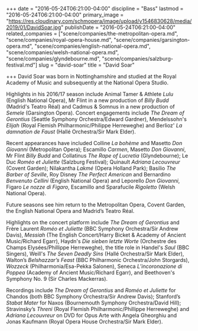 +++
date = "2016-05-24T06:21:00-04:00"
discipline = "Bass"
lastmod = "2016-05-24T06:21:00-04:00"
primary_image = "https://res.cloudinary.com/schmopera/image/upload/v1546830628/media/2019/01/DavidSoar.jpg"
publishDate = "2016-05-24T06:21:00-04:00"
related_companies = ["scene/companies/the-metropolitan-opera.md", "scene/companies/royal-opera-house.md", "scene/companies/garsington-opera.md", "scene/companies/english-national-opera.md", "scene/companies/welsh-national-opera.md", "scene/companies/glyndebourne.md", "scene/companies/salzburg-festival.md"]
slug = "david-soar"
title = "David Soar"

+++
David Soar was born in Nottinghamshire and studied at the Royal Academy of Music and subsequently at the National Opera Studio. 

Highlights in his 2016/17 season include Animal Tamer & Athlete _Lulu_ (English National Opera), Mr Flint in a new production of _Billy Budd_ (Madrid's Teatro Réal) and Cadmus & Somnus in a new production of _Semele_ (Garsington Opera). Concert engagements include _The Dream of Gerontius_ (Seattle Symphony Orchestra/Edward Gardner), Mendelssohn's _Elijah_ (Royal Flemish Philharmonic/Philippe Herreweghe) and Berlioz' _La damnation de Faust_ (Hallé Orchestra/Sir Mark Elder). 

Recent appearances have included Colline _La bohème_ and Masetto _Don Giovanni_ (Metropolitan Opera); Escamillo _Carmen_, Masetto _Don Giovanni_, Mr Flint _Billy Budd_ and Collatinus _The Rape of Lucretia_ (Glyndebourne); Le Duc _Roméo et Juliette_ (Salzburg Festival); Quinault _Adriana Lecouvreur_ (Covent Garden); Nilakantha _Lakmé_ (Opera Holland Park); Basilio _The Barber of Seville_, Roy Disney _The Perfect American_ and Bernardino _Benvenuto Cellini_ (English National Opera) and Leporello _Don Giovanni_, Figaro _Le nozze di Figaro_, Escamillo and Sparafucile _Rigoletto_ (Welsh National Opera). 

Future seasons see him return to the Metropolitan Opera, Covent Garden, the English National Opera and Madrid’s Teatro Réal. 

Highlights on the concert platform include _The Dream of Gerontius_ and Frère Laurent _Roméo et Juliette_ (BBC Symphony Orchestra/Sir Andrew Davis), _Messiah_ (The English Concert/Harry Bicket & Academy of Ancient Music/Richard Egarr), Haydn's _Die sieben letzte Worte_ (Orchestre des Champs Elysées/Phillippe Herreweghe), the title role in Handel's _Saul_ (BBC Singers), Weill's _The Seven Deadly Sins_ (Hallé Orchestra/Sir Mark Elder), Walton’s _Belshazzar’s Feast_ (BBC Philharmonic Orchestra/John Storgards), _Wozzeck_ (Philharmonia/Esa-Pekka Salonen), Seneca _L’incoronazione di Poppea_ (Academy of Ancient Music/Richard Egarr), and Beethoven's Symphony No. 9 (Sir Charles Mackerras). 

Recordings include _The Dream of Gerontius_ and _Roméo et Juliette_ for Chandos (both BBC Symphony Orchestra/Sir Andrew Davis); Stanford’s _Stabat Mater_ for Naxos (Bournemouth Symphony Orchestra/David Hill); Stravinsky’s _Threni_ (Royal Flemish Philharmonic/Phillippe Herreweghe) and _Adriana Lecouvreur_ on DVD for Opus Arte with Angela Gheorghiu and Jonas Kaufmann (Royal Opera House Orchestra/Sir Mark Elder). 